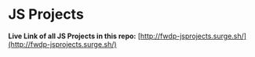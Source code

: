 # JS Projects

**Live Link of all JS Projects in this repo:** [http://fwdp-jsprojects.surge.sh/](http://fwdp-jsprojects.surge.sh/)